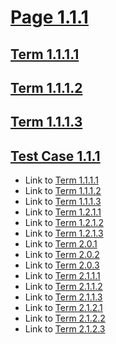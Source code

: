 # [Page 1.1.1](#page-111)

## [Term 1.1.1.1](#term-1111)

## [Term 1.1.1.2](#term-1112)

## [Term 1.1.1.3](#term-1113)

## [Test Case 1.1.1](#test-case-111)

*   Link to [Term 1.1.1.1](#term-1111)
*   Link to [Term 1.1.1.2](#term-1112)
*   Link to [Term 1.1.1.3](#term-1113)
*   Link to [Term 1.2.1.1](../section-1-2/page-1-2-1.md#term-1211)
*   Link to [Term 1.2.1.2](../section-1-2/page-1-2-1.md#term-1212)
*   Link to [Term 1.2.1.3](../section-1-2/page-1-2-1.md#term-1213)
*   Link to [Term 2.0.1](../../chapter/page-2-0.md#term-201)
*   Link to [Term 2.0.2](../../chapter/page-2-0.md#term-202)
*   Link to [Term 2.0.3](../../chapter/page-2-0.md#term-203)
*   Link to [Term 2.1.1.1](../../chapter/section-2-1/page-2-1-1.md#term-2111)
*   Link to [Term 2.1.1.2](../../chapter/section-2-1/page-2-1-1.md#term-2112)
*   Link to [Term 2.1.1.3](../../chapter/section-2-1/page-2-1-1.md#term-2113)
*   Link to [Term 2.1.2.1](../../chapter/section-2-1/page-2-1-2.md#term-2121)
*   Link to [Term 2.1.2.2](../../chapter/section-2-1/page-2-1-2.md#term-2122)
*   Link to [Term 2.1.2.3](../../chapter/section-2-1/page-2-1-2.md#term-2123)
